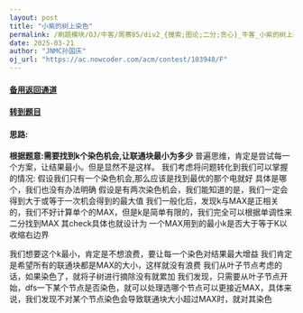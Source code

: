 ```yaml
---
layout: post
title: "小紫的树上染色"
permalink: /刷题模块/OJ/牛客/周赛85/div2_{搜索;图论;二分;贪心}_牛客_小紫的树上染色.md/
date: 2025-03-21
author: "JNMC孙国庆"
oj_url: "https://ac.nowcoder.com/acm/contest/103948/F"
---
```


#### [备用返回通道](../../README.md)
#### [转到题目](https://ac.nowcoder.com/acm/contest/103948/F)


#### 思路:
**根据题意:需要找到k个染色机会,让联通块最小为多少**
普遍思维，肯定是尝试每一个方案，让结果最小。但是显然不是这样。
我们考虑将问题转化到我们可以掌握的情况:
假设我们只有一个染色机会,那么应该是找到最优的那个电就好
具体是哪个，我们也没有办法明确
假设是有两次染色机会，我们能知道的是，我们一定会得到大于或等于一次机会得到的最大值
我们一般化后，发现k与MAX是正相关的，我们不好计算单个的MAX，但是k是简单有限的，我们完全可以根据单调性来二分找到MAX
其check具体也就设计为 一个MAX用到的最小k是否大于等于K以收缩右边界

我们想要这个k最小，肯定是不想浪费，要让每一个染色对结果最大增益
我们肯定是希望所有的联通块都是MAX的大小，这样就没有浪费
我们从叶子节点考虑的话，如果染色了，就将子树进行摘除没有就累加
我们发现，只需要从叶子节点开始，dfs一下某个节点是否染色，就可以处理选哪个节点可以更接近MAX，具体来说，我们发现不对某个节点染色会导致联通块大小超过MAX时，就对其染色
